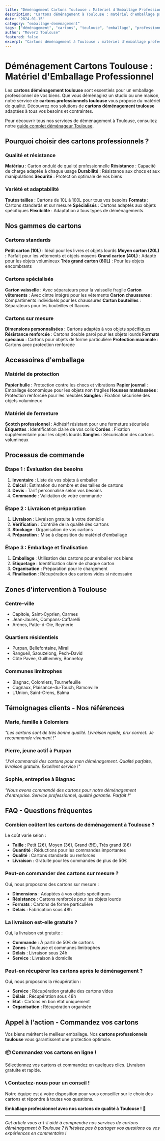 ```yaml
---
title: "Déménagement Cartons Toulouse : Matériel d'Emballage Professionnel"
description: "Cartons déménagement à Toulouse : matériel d'emballage professionnel. Toutes tailles, livraison gratuite, qualité garantie. Devis gratuit."
date: "2024-01-15"
category: "emballage-deménagement"
tags: ["déménagement", "cartons", "toulouse", "emballage", "professionnel"]
author: "Moverz Toulouse"
featured: false
excerpt: "Cartons déménagement à Toulouse : matériel d'emballage professionnel. Toutes tailles, livraison gratuite, qualité garantie."
---
```


# Déménagement Cartons Toulouse : Matériel d'Emballage Professionnel

Les **cartons déménagement toulouse** sont essentiels pour un emballage professionnel de vos biens. Que vous déménagiez un studio ou une maison, notre service de **cartons professionnels toulouse** vous propose du matériel de qualité. Découvrez nos solutions de **cartons déménagement toulouse** adaptées à tous vos besoins et contraintes.

Pour découvrir tous nos services de déménagement à Toulouse, consultez notre [guide complet déménageur Toulouse](/blog/demenageur/demenageur-toulouse).

## Pourquoi choisir des cartons professionnels ?

### Qualité et résistance

**Matériau** : Carton ondulé de qualité professionnelle
**Résistance** : Capacité de charge adaptée à chaque usage
**Durabilité** : Résistance aux chocs et aux manipulations
**Sécurité** : Protection optimale de vos biens

### Variété et adaptabilité

**Toutes tailles** : Cartons de 10L à 100L pour tous vos besoins
**Formats** : Cartons standards et sur mesure
**Spécialisés** : Cartons adaptés aux objets spécifiques
**Flexibilité** : Adaptation à tous types de déménagements

## Nos gammes de cartons

### Cartons standards

**Petit carton (10L)** : Idéal pour les livres et objets lourds
**Moyen carton (20L)** : Parfait pour les vêtements et objets moyens
**Grand carton (40L)** : Adapté pour les objets volumineux
**Très grand carton (60L)** : Pour les objets encombrants

### Cartons spécialisés

**Carton vaisselle** : Avec séparateurs pour la vaisselle fragile
**Carton vêtements** : Avec cintre intégré pour les vêtements
**Carton chaussures** : Compartiments individuels pour les chaussures
**Carton bouteilles** : Séparateurs pour les bouteilles et flacons

### Cartons sur mesure

**Dimensions personnalisées** : Cartons adaptés à vos objets spécifiques
**Résistance renforcée** : Cartons double paroi pour les objets lourds
**Formats spéciaux** : Cartons pour objets de forme particulière
**Protection maximale** : Cartons avec protection renforcée

## Accessoires d'emballage

### Matériel de protection

**Papier bulle** : Protection contre les chocs et vibrations
**Papier journal** : Emballage économique pour les objets non fragiles
**Housses matelassées** : Protection renforcée pour les meubles
**Sangles** : Fixation sécurisée des objets volumineux

### Matériel de fermeture

**Scotch professionnel** : Adhésif résistant pour une fermeture sécurisée
**Étiquettes** : Identification claire de vos colis
**Cordes** : Fixation supplémentaire pour les objets lourds
**Sangles** : Sécurisation des cartons volumineux

## Processus de commande

### Étape 1 : Évaluation des besoins

1. **Inventaire** : Liste de vos objets à emballer
2. **Calcul** : Estimation du nombre et des tailles de cartons
3. **Devis** : Tarif personnalisé selon vos besoins
4. **Commande** : Validation de votre commande

### Étape 2 : Livraison et préparation

1. **Livraison** : Livraison gratuite à votre domicile
2. **Vérification** : Contrôle de la qualité des cartons
3. **Stockage** : Organisation de vos cartons
4. **Préparation** : Mise à disposition du matériel d'emballage

### Étape 3 : Emballage et finalisation

1. **Emballage** : Utilisation des cartons pour emballer vos biens
2. **Étiquetage** : Identification claire de chaque carton
3. **Organisation** : Préparation pour le chargement
4. **Finalisation** : Récupération des cartons vides si nécessaire

## Zones d'intervention à Toulouse

### Centre-ville
- Capitole, Saint-Cyprien, Carmes
- Jean-Jaurès, Compans-Caffarelli
- Arènes, Patte-d-Oie, Reynerie

### Quartiers résidentiels
- Purpan, Bellefontaine, Mirail
- Rangueil, Saouzelong, Pech-David
- Côte Pavée, Guilheméry, Bonnefoy

### Communes limitrophes
- Blagnac, Colomiers, Tournefeuille
- Cugnaux, Plaisance-du-Touch, Ramonville
- L'Union, Saint-Orens, Balma

## Témoignages clients - Nos références

### Marie, famille à Colomiers
*"Les cartons sont de très bonne qualité. Livraison rapide, prix correct. Je recommande vivement !"*

### Pierre, jeune actif à Purpan
*"J'ai commandé des cartons pour mon déménagement. Qualité parfaite, livraison gratuite. Excellent service !"*

### Sophie, entreprise à Blagnac
*"Nous avons commandé des cartons pour notre déménagement d'entreprise. Service professionnel, qualité garantie. Parfait !"*

## FAQ - Questions fréquentes

### Combien coûtent les cartons de déménagement à Toulouse ?

Le coût varie selon :
- **Taille** : Petit (2€), Moyen (3€), Grand (5€), Très grand (8€)
- **Quantité** : Réductions pour les commandes importantes
- **Qualité** : Cartons standards ou renforcés
- **Livraison** : Gratuite pour les commandes de plus de 50€

### Peut-on commander des cartons sur mesure ?

Oui, nous proposons des cartons sur mesure :
- **Dimensions** : Adaptées à vos objets spécifiques
- **Résistance** : Cartons renforcés pour les objets lourds
- **Formats** : Cartons de forme particulière
- **Délais** : Fabrication sous 48h

### La livraison est-elle gratuite ?

Oui, la livraison est gratuite :
- **Commande** : À partir de 50€ de cartons
- **Zones** : Toulouse et communes limitrophes
- **Délais** : Livraison sous 24h
- **Service** : Livraison à domicile

### Peut-on récupérer les cartons après le déménagement ?

Oui, nous proposons la récupération :
- **Service** : Récupération gratuite des cartons vides
- **Délais** : Récupération sous 48h
- **État** : Cartons en bon état uniquement
- **Organisation** : Récupération organisée

## Appel à l'action - Commandez vos cartons

Vos biens méritent le meilleur emballage. Nos **cartons professionnels toulouse** vous garantissent une protection optimale.

### 📦 **Commandez vos cartons en ligne !**

Sélectionnez vos cartons et commandez en quelques clics. Livraison gratuite et rapide.

### 📞 **Contactez-nous pour un conseil !**

Notre équipe est à votre disposition pour vous conseiller sur le choix des cartons et répondre à toutes vos questions.

**Emballage professionnel avec nos cartons de qualité à Toulouse !** 🚚

---

*Cet article vous a-t-il aidé à comprendre nos services de cartons déménagement à Toulouse ? N'hésitez pas à partager vos questions ou vos expériences en commentaire !*

